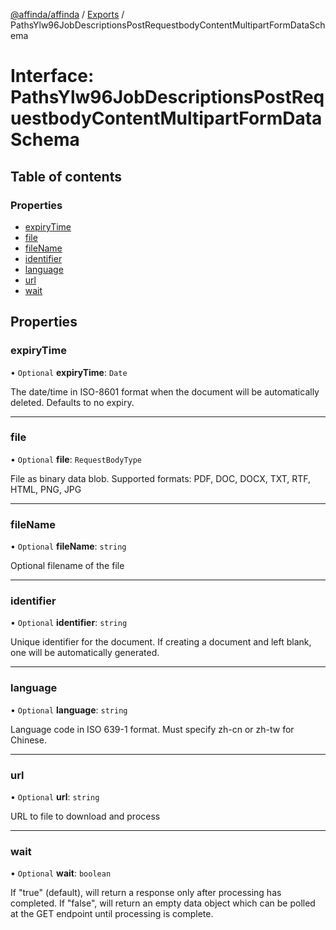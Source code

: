 [@affinda/affinda](../README.md) / [Exports](../modules.md) / PathsYlw96JobDescriptionsPostRequestbodyContentMultipartFormDataSchema

# Interface: PathsYlw96JobDescriptionsPostRequestbodyContentMultipartFormDataSchema

## Table of contents

### Properties

- [expiryTime](PathsYlw96JobDescriptionsPostRequestbodyContentMultipartFormDataSchema.md#expirytime)
- [file](PathsYlw96JobDescriptionsPostRequestbodyContentMultipartFormDataSchema.md#file)
- [fileName](PathsYlw96JobDescriptionsPostRequestbodyContentMultipartFormDataSchema.md#filename)
- [identifier](PathsYlw96JobDescriptionsPostRequestbodyContentMultipartFormDataSchema.md#identifier)
- [language](PathsYlw96JobDescriptionsPostRequestbodyContentMultipartFormDataSchema.md#language)
- [url](PathsYlw96JobDescriptionsPostRequestbodyContentMultipartFormDataSchema.md#url)
- [wait](PathsYlw96JobDescriptionsPostRequestbodyContentMultipartFormDataSchema.md#wait)

## Properties

### expiryTime

• `Optional` **expiryTime**: `Date`

The date/time in ISO-8601 format when the document will be automatically deleted.  Defaults to no expiry.

___

### file

• `Optional` **file**: `RequestBodyType`

File as binary data blob. Supported formats: PDF, DOC, DOCX, TXT, RTF, HTML, PNG, JPG

___

### fileName

• `Optional` **fileName**: `string`

Optional filename of the file

___

### identifier

• `Optional` **identifier**: `string`

Unique identifier for the document. If creating a document and left blank, one will be automatically generated.

___

### language

• `Optional` **language**: `string`

Language code in ISO 639-1 format. Must specify zh-cn or zh-tw for Chinese.

___

### url

• `Optional` **url**: `string`

URL to file to download and process

___

### wait

• `Optional` **wait**: `boolean`

If "true" (default), will return a response only after processing has completed. If "false", will return an empty data object which can be polled at the GET endpoint until processing is complete.
